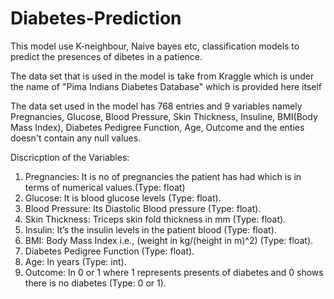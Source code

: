 # Diabetes-Prediction
This model use K-neighbour, Naive bayes etc, classification models to predict the presences of dibetes in a patience.

The data set that is used in the model is take from Kraggle which is under the name of "Pima Indians Diabetes Database"
which is provided here itself

The data set used in the model has 768 entries and 9 variables namely Pregnancies, Glucose, Blood Pressure, Skin Thickness, Insuline, 
BMI(Body Mass Index), Diabetes Pedigree Function, Age, Outcome and the enties doesn't contain any null values.

Discricption of the Variables:
1.	Pregnancies: It is no of pregnancies the patient has had which is in terms of numerical values.(Type: float)
2.	Glucose: It is blood glucose levels (Type: float).
3.	Blood Pressure: Its Diastolic Blood pressure (Type: float).
4.	Skin Thickness: Triceps skin fold thickness in mm (Type: float).
5.	Insulin: It’s the insulin levels in the patient blood (Type: float).
6.	BMI: Body Mass Index i.e., (weight in kg/(height in m)^2) (Type: float).
7.	Diabetes Pedigree Function (Type: float).
8.	Age: In years (Type: int).
9.	Outcome: In 0 or 1 where 1 represents presents of diabetes and 0 shows there is no diabetes (Type: 0 or 1).
